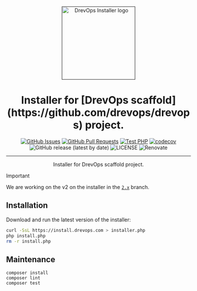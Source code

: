 <p align="center">
  <a href="" rel="noopener">
  <img width=200px height=200px src="https://placehold.jp/000000/ffffff/200x200.png?text=DrevOps+Installer&css=%7B%22border-radius%22%3A%22%20100px%22%7D" alt="DrevOps Installer logo"></a>
</p>

<h1 align="center">Installer for [DrevOps scaffold](https://github.com/drevops/drevops) project.</h1>

<div align="center">

[![GitHub Issues](https://img.shields.io/github/issues/drevops/installer.svg)](https://github.com/drevops/installer/issues)
[![GitHub Pull Requests](https://img.shields.io/github/issues-pr/drevops/installer.svg)](https://github.com/drevops/installer/pulls)
[![Test PHP](https://github.com/drevops/installer/actions/workflows/test-php.yml/badge.svg)](https://github.com/drevops/installer/actions/workflows/test-php.yml)
[![codecov](https://codecov.io/gh/drevops/installer/graph/badge.svg?token=K9SPETWCJR)](https://codecov.io/gh/drevops/installer)
![GitHub release (latest by date)](https://img.shields.io/github/v/release/drevops/installer)
![LICENSE](https://img.shields.io/github/license/drevops/installer)
![Renovate](https://img.shields.io/badge/renovate-enabled-green?logo=renovatebot)

</div>

---

<p align="center"> Installer for DrevOps scaffold project.
    <br>
</p>

> [!IMPORTANT]
> We are working on the v2 on the installer in
> the [`2.x`](https://github.com/drevops/installer/tree/2.x) branch.

## Installation

Download and run the latest version of the installer:

```bash
curl -SsL https://install.drevops.com > installer.php
php install.php
rm -r install.php
```

## Maintenance

    composer install
    composer lint
    composer test
